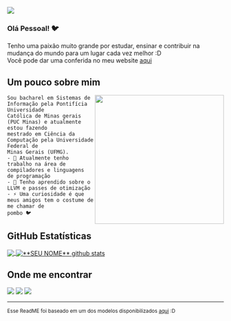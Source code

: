 ![](https://komarev.com/ghpvc/?username=thais-damasio&color=006bed)

### Olá Pessoal! 🐦

Tenho uma paixão muito grande por estudar, ensinar e contribuir na mudança do mundo para um lugar cada vez melhor :D </br>
Você pode dar uma conferida no meu website [aqui](https://thais-damasio.github.io/)

## Um pouco sobre mim

<img align="right" width="300" src="https://i2.wp.com/allhtaccess.info/wp-content/uploads/2018/03/programming.gif?fit=1281%2C716&ssl=1" />

```
Sou bacharel em Sistemas de Informação pela Pontifícia Universidade 
Católica de Minas gerais (PUC Minas) e atualmente estou fazendo 
mestrado em Ciência da Computação pela Universidade Federal de 
Minas Gerais (UFMG).
- 🔭 Atualmente tenho trabalho na área de compiladores e linguagens 
de programação
- 🌱 Tenho aprendido sobre o LLVM e passes de otimização
- ⚡ Uma curiosidade é que meus amigos tem o costume de me chamar de
pombo 🐦
```

## **GitHub Estatísticas**

<a href="https://github.com/Gurupreet">
  <img align="center" src="https://github-readme-stats.vercel.app/api/top-langs/?username=thais-damasio&theme=dracula&hide_langs_below=1" />
</a>

<a href="https://github.com/Gurupreet">
 <img align="center" src="https://github-readme-stats.vercel.app/api?username=thais-damasio&show_icons=true&theme=dracula&line_height=27" alt="**SEU NOME** github stats"/>
</a>

## Onde me encontrar
<p align="left">
  <a href="mailto:thais.damasio98@gmail.com" alt="Gmail">
  <img src="https://img.shields.io/badge/-Gmail-FF0000?style=flat-square&labelColor=FF0000&logo=gmail&logoColor=white&link=mailto:thais.damasio98@gmail.com" /></a>

  <a href="https://www.linkedin.com/in/thais-damasio/" alt="Linkedin">
  <img src="https://img.shields.io/badge/-Linkedin-0e76a8?style=flat-square&logo=Linkedin&logoColor=white&link=https://www.linkedin.com/in/thais-damasio/" /></a>

  <a href="https://www.instagram.com/damasio.thais/" alt="Instagram">
  <img src="https://img.shields.io/badge/-Instagram-DF0174?style=flat-square&labelColor=DF0174&logo=instagram&logoColor=white&link=https://www.instagram.com/damasio.thais/"/></a>
  
</p>  


---
<small>Esse ReadME foi baseado em um dos modelos disponibilizados [aqui](https://github.com/iuricode/readme-template) :D</small>


<!--
**thais-damasio/thais-damasio** is a ✨ _special_ ✨ repository because its `README.md` (this file) appears on your GitHub profile.

Here are some ideas to get you started:

- 🔭 I’m currently working on ...
- 🌱 I’m currently learning ...
- 👯 I’m looking to collaborate on ...
- 🤔 I’m looking for help with ...
- 💬 Ask me about ...
- 📫 How to reach me: ...
- 😄 Pronouns: ...
- ⚡ Fun fact: ...
-->
